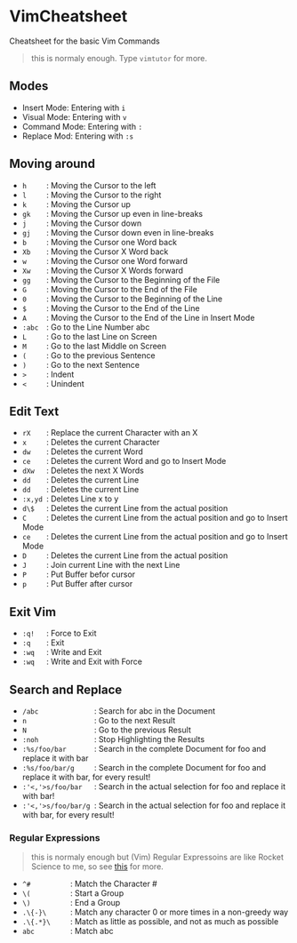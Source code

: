 # VimCheatsheet

Cheatsheet for the basic Vim Commands

> this is normaly enough. Type `vimtutor` for more. 

## Modes 

- Insert Mode: Entering with `i`
- Visual Mode: Entering with `v`
- Command Mode: Entering with `:` 
- Replace Mod: Entering with `:s`

## Moving around 

- ` h      `:	Moving the Cursor to the left
- ` l      `:	Moving the Cursor to the right
- ` k      `:	Moving the Cursor up
- ` gk     `:	Moving the Cursor up even in line-breaks
- ` j      `:	Moving the Cursor down
- ` gj     `:	Moving the Cursor down even in line-breaks
- ` b      `:	Moving the Cursor one Word back
- ` Xb     `:	Moving the Cursor X Word back
- ` w      `:	Moving the Cursor one Word forward
- ` Xw     `:	Moving the Cursor X Words forward
- ` gg     `:	Moving the Cursor to the Beginning of the File
- ` G      `:	Moving the Cursor to the End of the File
- ` 0      `:	Moving the Cursor to the Beginning of the Line
- ` $      `:	Moving the Cursor to the End of the Line
- ` A      `:	Moving the Cursor to the End of the Line in Insert Mode
- ` :abc   `:	Go to the Line Number abc 
- ` L      `:	Go to the last Line on Screen 
- ` M      `:	Go to the last Middle on Screen 
- ` (      `:	Go to the previous Sentence 
- ` )      `:	Go to the next Sentence 
- ` >      `:	Indent 
- ` <      `:	Unindent 

## Edit Text 

- ` rX     `:	Replace the current Character with an X
- ` x      `:	Deletes the current Character
- ` dw     `:	Deletes the current Word
- ` ce     `:	Deletes the current Word and go to Insert Mode
- ` dXw    `:	Deletes the next X Words
- ` dd     `:	Deletes the current Line
- ` dd     `:	Deletes the current Line
- ` :x,yd  `:	Deletes Line x to y
- ` d\$    `:	Deletes the current Line from the actual position
- ` C      `:	Deletes the current Line from the actual position and go to Insert Mode
- ` ce     `:	Deletes the current Line from the actual position and go to Insert Mode
- ` D      `:	Deletes the current Line from the actual position 
- ` J      `:	Join current Line with the next Line 
- ` P      `:	Put Buffer befor cursor 
- ` p      `:	Put Buffer after cursor 

## Exit Vim 

- ` :q!    `:	Force to Exit
- ` :q     `:	Exit
- ` :wq    `:	Write and Exit
- ` :wq    `:	Write and Exit with Force

## Search and Replace

- ` /abc               `:	Search for abc in the Document
- ` n                  `:	Go to the next Result
- ` N                  `:	Go to the previous Result
- ` :noh               `:	Stop Highlighting the Results
- ` :%s/foo/bar        `:	Search in the complete Document for foo and replace it with bar
- ` :%s/foo/bar/g      `:	Search in the complete Document for foo and replace it with bar, for every result!
- ` :'<,'>s/foo/bar    `:	Search in the actual selection for foo and replace it with bar!
- ` :'<,'>s/foo/bar/g  `:	Search in the actual selection for foo and replace it with bar, for every result!

### Regular Expressions 

> this is normaly enough but (Vim) Regular Expressoins are like Rocket Science to me, so see [this](http://www.vimregex.com/) for more. 

- ` ^#           `:	Match the Character # 
- ` \(           `:	Start a Group 
- ` \)           `:	End a Group 
- ` .\{-}\       `:	Match any character 0 or more times in a non-greedy way 
- ` .\{.*}\      `:	Match as little as possible, and not as much as possible 
- ` abc          `:	Match abc 
